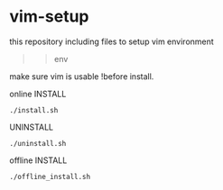 # vim-setup
this repository including files to setup vim environment
>> env

make sure vim is usable !before install.



online INSTALL

	./install.sh

UNINSTALL

	./uninstall.sh

offline INSTALL

	./offline_install.sh


